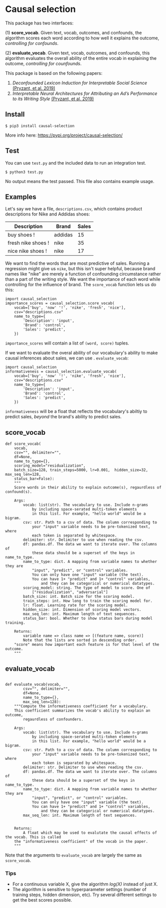 # Causal selection 

This package has two interfaces:

(1) **score_vocab**. Given text, vocab, outcomes, and confounds, the algorithm scores each word according to how well it explains the outcome, _controlling for confounds_. 

(2) **evaluate_vocab**. Given text, vocab, outcomes, and confounds, this algorithm evaluates the overall ability of the entire vocab in explaining the outcome, _controlling for counfounds_.

This package is based on the following papers:

1. _Deconfounded Lexicon Induction for Interpretable Social Science_ [(Pryzant, et al. 2019)](https://nlp.stanford.edu/pubs/pryzant2018lexicon.pdf)
2. _Interpretable Neural Architectures for Attributing an Ad’s Performance to its Writing Style_ [(Pryzant, et al. 2019)](https://nlp.stanford.edu/pubs/pryzant2018emnlp.pdf)



## Install

```
$ pip3 install causal-selection
```

More info here: https://pypi.org/project/causal-selection/

## Test

You can use `test.py` and the included data to run an integration test.

```
$ python3 test.py
```
No output means the test passed. This file also contains example usage.

## Examples

Let's say we have a file, `descriptions.csv`, which contains product descriptions for Nike and Addidas shoes:


| Description   | Brand   | Sales |
|---------------|---------|-------|
| buy shoes !     | addidas | 15    |
| fresh nike shoes !  | nike    | 35    |
| nice nike shoes ! | nike    | 17    |


We want to find the words that are most predictive of sales. Running a regression might give us `nike`, but this isn't super helpful, because brand names like "nike" are merely a function of confounding circumstance rather than a part of the writing style. We want the importance of each word while controlling for the influence of brand. The `score_vocab` function lets us do this:

```
import causal_selection
importance_scores = causal_selection.score_vocab(
	vocab=['buy', 'now' '!', 'nike', 'fresh', 'nice'],
	csv="descriptions.csv"
	name_to_type={
		'Description': 'input',
		'Brand': 'control',
		'Sales': 'predict',
	})
```

`importance_scores` will contain a list of `(word, score)` tuples.

If we want to evaluate the overal ability of our vocabulary's ability to make causal inferences about sales, we can use . `evaluate_vocab`:

```
import causal_selection
informativeness = causal_selection.evaluate_vocab(
	vocab=['buy', 'now' '!', 'nike', 'fresh', 'nice'],
	csv="descriptions.csv"
	name_to_type={
		'Description': 'input',
		'Brand': 'control',
		'Sales': 'predict',
	})
```
`informativeness` will be a float that reflects the vocabulary's abiltiy to predict sales, _beyond_ the brand's ability to predict sales.




## score_vocab

```
def score_vocab(
    vocab,
    csv="", delimiter="",
    df=None,
    name_to_type={},
    scoring_model="residualization",
    batch_size=128, train_steps=5000, lr=0.001,  hidden_size=32, max_seq_len=128,
    status_bar=False):
    """
    Score words in their ability to explain outcome(s), regaurdless of confound(s).

    Args:
        vocab: list(str). The vocabulary to use. Include n-grams
            by including space-serated multi-token elements
            in this list. For example, "hello world" would be a bigram.
        csv: str. Path to a csv of data. The column corresponding to 
            your "input" variable needs to be pre-tokenized text, where
            each token is separated by whitespace.
        delimiter: str. Delimiter to use when reading the csv.
        df: pandas.df. The data we want to iterate over. The columns of
            these data should be a superset of the keys in name_to_type.
        name_to_type: dict. A mapping from variable names to whether they are
            "input", "predict", or "control" variables.
            You can only have one "input" variable (the text).
            You can have 1+ "predict" and 1+ "control" variables,
                and they can be categorical or numerical datatypes.
        scoring_model: string. The type of model to score. One of
            ["residualization", "adversarial"]
        batch_size: int. Batch size for the scoring model.
        train_steps: int. How long to train the scoring model for.
        lr: float. Learning rate for the scoring model.
        hidden_size: int. Dimension of scoring model vectors.
        max_seq_len: int. Maximum length of text sequences.
        status_bar: bool. Whether to show status bars during model training.

    Returns:
        variable name => class name => [(feature name, score)] 
        Note that the lists are sorted in descending order.
	"score" means how important each feature is for that level of the outcome. 
    """
```

## evaluate_vocab

```

def evaluate_vocab(vocab,
        csv="", delimiter="",
        df=None,
        name_to_type={},
        max_seq_len=128):
    """Compute the informativeness coefficient for a vocabulary.
    This coefficient summarizes the vocab's ability to explain an outcome,
        regaurdless of confounders.

    Args:
        vocab: list(str). The vocabulary to use. Include n-grams
            by including space-serated multi-token elements
            in this list. For example, "hello world" would be a bigram.
        csv: str. Path to a csv of data. The column corresponding to 
            your "input" variable needs to be pre-tokenized text, where
            each token is separated by whitespace.
        delimiter: str. Delimiter to use when reading the csv.
        df: pandas.df. The data we want to iterate over. The columns of
            these data should be a superset of the keys in name_to_type.
        name_to_type: dict. A mapping from variable names to whether they are
            "input", "predict", or "control" variables.
            You can only have one "input" variable (the text).
            You can have 1+ "predict" and 1+ "control" variables,
                and they can be categorical or numerical datatypes.
        max_seq_len: int. Maximum length of text sequences.


    Returns:
        A float which may be used to evalutate the causal effects of the vocab. This is called
	the "informativeness coefficient" of the vocab in the paper. 
    """
 ```
Note that the arguments to `evaluate_vocab` are largely the same as `score_vocab`. 


### Tips

* For a continuous variable X, give the algorithm _log(X)_ instead of just X.
* The algorithm is sensitive to hyperparameter settings (number of training steps, hidden dimension, etc). Try several different settings to get the best scores possible.
